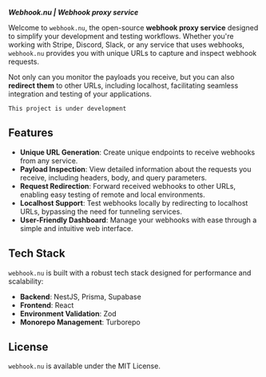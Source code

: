 ***Webhook.nu | Webhook proxy service***

Welcome to `webhook.nu`, the open-source **webhook proxy service** designed to simplify your development and testing workflows. 
Whether you're working with Stripe, Discord, Slack, or any service that uses webhooks, `webhook.nu` provides you with unique URLs to capture and inspect webhook requests. 

Not only can you monitor the payloads you receive, but you can also **redirect them** to other URLs, including localhost, facilitating seamless integration and testing of your applications.

    This project is under development

## Features

- **Unique URL Generation**: Create unique endpoints to receive webhooks from any service.
- **Payload Inspection**: View detailed information about the requests you receive, including headers, body, and query parameters.
- **Request Redirection**: Forward received webhooks to other URLs, enabling easy testing of remote and local environments.
- **Localhost Support**: Test webhooks locally by redirecting to localhost URLs, bypassing the need for tunneling services.
- **User-Friendly Dashboard**: Manage your webhooks with ease through a simple and intuitive web interface.

## Tech Stack

`webhook.nu` is built with a robust tech stack designed for performance and scalability:

- **Backend**: NestJS, Prisma, Supabase
- **Frontend**: React
- **Environment Validation**: Zod
- **Monorepo Management**: Turborepo

## License
`webhook.nu` is available under the MIT License.

